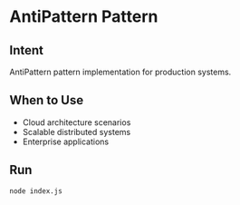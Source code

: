 # AntiPattern Pattern

## Intent
AntiPattern pattern implementation for production systems.

## When to Use
- Cloud architecture scenarios
- Scalable distributed systems
- Enterprise applications

## Run
```bash
node index.js
```
